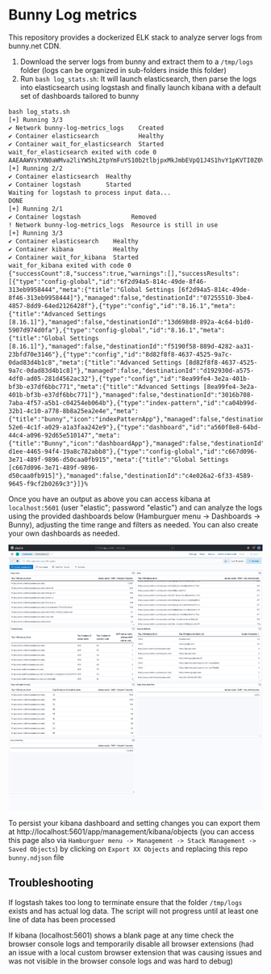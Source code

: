 # Bunny Log metrics

This repository provides a dockerized ELK stack to analyze server logs from bunny.net CDN.

1. Download the server logs from bunny and extract them to a `/tmp/logs` folder (logs can be organized in sub-folders inside this folder)
2. Run `bash log_stats.sh`: It will launch elasticsearch, then parse the logs into elasticsearch using logstash and finally launch kibana with a default set of dashboards tailored to bunny

```
bash log_stats.sh
[+] Running 3/3
✔ Network bunny-log-metrics_logs    Created
✔ Container elasticsearch           Healthy
✔ Container wait_for_elasticsearch  Started
wait_for_elasticsearch exited with code 0
AAEAAWVsYXN0aWMva2liYW5hL2tpYmFuYS10b2tlbjpxMkJmbEVpQ1J4S1hvY1pKVTI0Z0VR
[+] Running 2/2
✔ Container elasticsearch  Healthy                                     
✔ Container logstash       Started                                    
Waiting for logstash to process input data...
DONE
[+] Running 2/1
✔ Container logstash              Removed                            
! Network bunny-log-metrics_logs  Resource is still in use           
[+] Running 3/3
✔ Container elasticsearch    Healthy                                 
✔ Container kibana           Healthy                                 
✔ Container wait_for_kibana  Started                                 
wait_for_kibana exited with code 0
{"successCount":8,"success":true,"warnings":[],"successResults":[{"type":"config-global","id":"6f2d94a5-814c-49de-8f46-313eb9958444","meta":{"title":"Global Settings [6f2d94a5-814c-49de-8f46-313eb9958444]"},"managed":false,"destinationId":"07255510-3be4-4857-8dd9-64ed2126428f"},{"type":"config","id":"8.16.1","meta":{"title":"Advanced Settings [8.16.1]"},"managed":false,"destinationId":"13d698d8-892a-4c64-b1d0-5907d974d0fa"},{"type":"config-global","id":"8.16.1","meta":{"title":"Global Settings [8.16.1]"},"managed":false,"destinationId":"f5190f58-889d-4282-aa31-23bfd70e3146"},{"type":"config","id":"8d82f8f8-4637-4525-9a7c-0dad83d4b1c8","meta":{"title":"Advanced Settings [8d82f8f8-4637-4525-9a7c-0dad83d4b1c8]"},"managed":false,"destinationId":"d192930d-a575-4df0-ad05-281d4562ac32"},{"type":"config","id":"8ea99fe4-3e2a-401b-bf3b-e37df6bbc771","meta":{"title":"Advanced Settings [8ea99fe4-3e2a-401b-bf3b-e37df6bbc771]"},"managed":false,"destinationId":"3016b708-7aba-4f57-a5b1-c04254eb064b"},{"type":"index-pattern","id":"ca04b99d-32b1-4c10-a778-8b8a25ea2e4e","meta":{"title":"bunny","icon":"indexPatternApp"},"managed":false,"destinationId":"f4f5df40-52e6-4c1f-a029-a1a3faa242e9"},{"type":"dashboard","id":"a560f8e8-64bd-44c4-a096-92d65e510147","meta":{"title":"Bunny","icon":"dashboardApp"},"managed":false,"destinationId":"4ba5d142-d1ee-4465-94f4-19a8c782abb8"},{"type":"config-global","id":"c667d096-3e71-489f-9896-d50caa0fb915","meta":{"title":"Global Settings [c667d096-3e71-489f-9896-d50caa0fb915]"},"managed":false,"destinationId":"c4e026a2-6f33-4589-9645-f9cf2b0269c3"}]}%
```

Once you have an output as above you can access kibana at `localhost:5601` (user "elastic"; password "elastic") and can analyze the logs using the provided dashboards below (Hamburguer menu -> Dashboards -> Bunny), adjusting the time range and filters as needed. You can also create your own dashboards as needed.

![Kibana dashboards](dashboard.png)

To persist your kibana dashboard and setting changes you can export them at http://localhost:5601/app/management/kibana/objects (you can access this page also via `Hamburguer menu -> Management -> Stack Management -> Saved Objects`) by clicking on `Export XX Objects` and replacing this repo `bunny.ndjson` file

## Troubleshooting

If logstash takes too long to terminate ensure that the folder `/tmp/logs` exists and has actual log data. The script will not progress until at least one line of data has been processed

If kibana (localhost:5601) shows a blank page at any time check the browser console logs and temporarily disable all browser extensions (had an issue with a local custom browser extension that was causing issues and was not visible in the browser console logs and was hard to debug)
